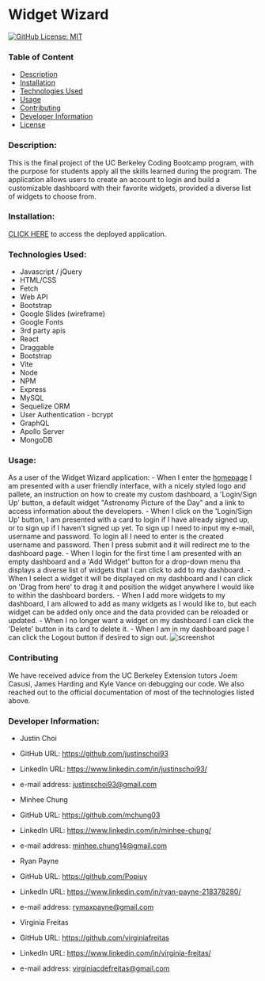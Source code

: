 # Widget Wizard
  [![GitHub License: MIT](https://img.shields.io/badge/License-MIT-blue.svg)](https://opensource.org/licenses/MIT)

  ### Table of Content
  * [Description](#description)
  * [Installation](#installation)
  * [Technologies Used](#technologies-used)
  * [Usage](#usage)
  * [Contributing](#contributing)
  * [Developer Information](#developer-information)
  * [License](#license)

  ### Description:
  This is the final project of the UC Berkeley Coding Bootcamp program, with the purpose for students apply all the skills learned during the program. The application allows users to create an account to login and build a customizable dashboard with their favorite widgets, provided a diverse list of widgets to choose from.

  ### Installation:
  [CLICK HERE](https://tranquil-tor-75275-57652b10176e.herokuapp.com/) to access the deployed application.

  ### Technologies Used:
  - Javascript / jQuery
  - HTML/CSS
  - Fetch
  - Web API
  - Bootstrap
  - Google Slides (wireframe)
  - Google Fonts
  - 3rd party apis
  - React
  - Draggable
  - Bootstrap
  - Vite
  - Node
  - NPM
  - Express
  - MySQL
  - Sequelize ORM  
  - User Authentication - bcrypt
  - GraphQL
  - Apollo Server
  - MongoDB

  ### Usage:
  As a user of the Widget Wizard application:
    - When I enter the [homepage](https://tranquil-tor-75275-57652b10176e.herokuapp.com/) I am presented with a user friendly interface, with a nicely styled logo and pallete, an instruction on how to create my custom dashboard, a 'Login/Sign Up' button, a default widget "Astronomy Picture of the Day" and a link to access information about the developers.
    - When I click on the 'Login/Sign Up' button, I am presented with a card to login if I have already signed up, or to sign up if I haven't signed up yet. To sign up I need to input my e-mail, username and password. To login all I need to enter is the created username and password. Then I press submit and it will redirect me to the dashboard page.
    - When I login for the first time I am presented with an empty dashboard and a 'Add Widget' button for a drop-down menu tha displays a diverse list of widgets that I can click to add to my dashboard.
    - When I select a widget it will be displayed on my dashboard and I can click on 'Drag from here' to drag it and position the widget anywhere I would like to within the dashboard borders.
    - When I add more widgets to my dashboard, I am allowed to add as many widgets as I would like to, but each widget can be added only once and the data provided can be reloaded or updated.
    - When I no longer want a widget on my dashboard I can click the 'Delete' button in its card to delete it.
    - When I am in my dashboard page I can click the Logout button if desired to sign out.
    ![screenshot](./client/src/images/demo.gif)
  
  ### Contributing
  We have received advice from the UC Berkeley Extension tutors Joem Casusi, James Harding and Kyle Vance on debugging our code. We also reached out to the official documentation of most of the technologies listed above.

  ### Developer Information:
  - Justin Choi
  - GitHub URL: https://github.com/justinschoi93
  - LinkedIn URL: https://www.linkedin.com/in/justinschoi93/
  - e-mail address: justinschoi93@gmail.com 

  - Minhee Chung
  - GitHub URL: https://github.com/mchung03
  - LinkedIn URL: https://www.linkedin.com/in/minhee-chung/
  - e-mail address: minhee.chung14@gmail.com

  - Ryan Payne
  - GitHub URL: https://github.com/Popiuy
  - LinkedIn URL: https://www.linkedin.com/in/ryan-payne-218378280/
  - e-mail address: rymaxpayne@gmail.com

  - Virginia Freitas
  - GitHub URL: https://github.com/virginiafreitas
  - LinkedIn URL: https://www.linkedin.com/in/virginia-freitas/
  - e-mail address: virginiacdefreitas@gmail.com